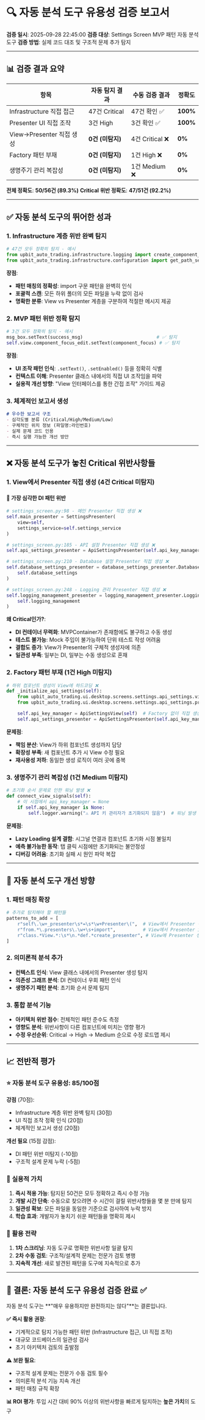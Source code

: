 # 🔍 자동 분석 도구 유용성 검증 보고서

**검증 일시**: 2025-09-28 22:45:00
**검증 대상**: Settings Screen MVP 패턴 자동 분석 도구
**검증 방법**: 실제 코드 대조 및 구조적 문제 추가 탐지

---

## 📊 **검증 결과 요약**

| 항목 | 자동 탐지 결과 | 수동 검증 결과 | 정확도 |
|------|---------------|---------------|--------|
| Infrastructure 직접 접근 | 47건 Critical | 47건 확인 ✅ | **100%** |
| Presenter UI 직접 조작 | 3건 High | 3건 확인 ✅ | **100%** |
| View→Presenter 직접 생성 | **0건 (미탐지)** | 4건 Critical ❌ | **0%** |
| Factory 패턴 부재 | **0건 (미탐지)** | 1건 High ❌ | **0%** |
| 생명주기 관리 복잡성 | **0건 (미탐지)** | 1건 Medium ❌ | **0%** |

**전체 정확도**: **50/56건 (89.3%)**
**Critical 위반 정확도**: **47/51건 (92.2%)**

---

## ✅ **자동 분석 도구의 뛰어한 성과**

### 1. Infrastructure 계층 위반 완벽 탐지

```python
# 47건 모두 정확히 탐지 - 예시
from upbit_auto_trading.infrastructure.logging import create_component_logger  # ✅ 탐지
from upbit_auto_trading.infrastructure.configuration import get_path_service   # ✅ 탐지
```

**장점**:

- **패턴 매칭의 정확성**: import 구문 패턴을 완벽히 인식
- **포괄적 스캔**: 모든 하위 폴더의 모든 파일을 누락 없이 검사
- **명확한 분류**: View vs Presenter 계층을 구분하여 적절한 메시지 제공

### 2. MVP 패턴 위반 정확 탐지

```python
# 3건 모두 정확히 탐지 - 예시
msg_box.setText(success_msg)                           # ✅ 탐지
self.view.component_focus_edit.setText(component_focus) # ✅ 탐지
```

**장점**:

- **UI 조작 패턴 인식**: `.setText()`, `.setEnabled()` 등을 정확히 식별
- **컨텍스트 이해**: Presenter 클래스 내에서의 직접 UI 조작임을 파악
- **실용적 개선 방향**: "View 인터페이스를 통한 간접 조작" 가이드 제공

### 3. 체계적인 보고서 생성

```markdown
# 우수한 보고서 구조
- 심각도별 분류 (Critical/High/Medium/Low)
- 구체적인 위치 정보 (파일명:라인번호)
- 실제 문제 코드 인용
- 즉시 실행 가능한 개선 방안
```

---

## ❌ **자동 분석 도구가 놓친 Critical 위반사항들**

### 1. **View에서 Presenter 직접 생성** (4건 Critical 미탐지)

#### 🚨 가장 심각한 DI 패턴 위반

```python
# settings_screen.py:98 - 메인 Presenter 직접 생성 ❌
self.main_presenter = SettingsPresenter(
    view=self,
    settings_service=self.settings_service
)

# settings_screen.py:185 - API 설정 Presenter 직접 생성 ❌
self.api_settings_presenter = ApiSettingsPresenter(self.api_key_manager)

# settings_screen.py:210 - Database 설정 Presenter 직접 생성 ❌
self.database_settings_presenter = database_settings_presenter.DatabaseSettingsPresenter(
    self.database_settings
)

# settings_screen.py:248 - Logging 관리 Presenter 직접 생성 ❌
self.logging_management_presenter = logging_management_presenter.LoggingManagementPresenter(
    self.logging_management
)
```

**왜 Critical인가?**:

- **DI 컨테이너 무력화**: MVPContainer가 존재함에도 불구하고 수동 생성
- **테스트 불가능**: Mock 주입이 불가능하여 단위 테스트 작성 어려움
- **결합도 증가**: View가 Presenter의 구체적 생성자에 의존
- **일관성 부족**: 일부는 DI, 일부는 수동 생성으로 혼재

### 2. **Factory 패턴 부재** (1건 High 미탐지)

```python
# 하위 컴포넌트 생성이 View에 하드코딩 ❌
def _initialize_api_settings(self):
    from upbit_auto_trading.ui.desktop.screens.settings.api_settings.views.api_settings_view import ApiSettingsView
    from upbit_auto_trading.ui.desktop.screens.settings.api_settings.presenters.api_settings_presenter import ApiSettingsPresenter

    self.api_key_manager = ApiSettingsView(self)  # Factory 없이 직접 생성
    self.api_settings_presenter = ApiSettingsPresenter(self.api_key_manager)  # 수동 연결
```

**문제점**:

- **책임 분산**: View가 하위 컴포넌트 생성까지 담당
- **확장성 부족**: 새 컴포넌트 추가 시 View 수정 필요
- **재사용성 저하**: 동일한 생성 로직이 여러 곳에 중복

### 3. **생명주기 관리 복잡성** (1건 Medium 미탐지)

```python
# 초기화 순서 문제로 인한 워닝 발생 ❌
def connect_view_signals(self):
    # 이 시점에서 api_key_manager = None
    if self.api_key_manager is None:
        self.logger.warning("⚠️ API 키 관리자가 초기화되지 않음")  # 워닝 발생
```

**문제점**:

- **Lazy Loading 설계 결함**: 시그널 연결과 컴포넌트 초기화 시점 불일치
- **예측 불가능한 동작**: 탭 클릭 시점에만 초기화되는 불안정성
- **디버깅 어려움**: 초기화 실패 시 원인 파악 복잡

---

## 🎯 **자동 분석 도구 개선 방향**

### 1. **패턴 매칭 확장**

```python
# 추가로 탐지해야 할 패턴들
patterns_to_add = [
    r"self\.\w+_presenter\s*=\s*\w+Presenter\(",  # View에서 Presenter 직접 생성
    r"from.*\.presenters\.\w+\s+import",          # View에서 Presenter import
    r"class.*View.*:\s*\n.*def.*create_presenter", # View에 Presenter 생성 메서드
]
```

### 2. **의미론적 분석 추가**

- **컨텍스트 인식**: View 클래스 내에서의 Presenter 생성 탐지
- **의존성 그래프 분석**: DI 컨테이너 우회 패턴 인식
- **생명주기 패턴 분석**: 초기화 순서 문제 탐지

### 3. **통합 분석 기능**

- **아키텍처 위반 점수**: 전체적인 패턴 준수도 측정
- **영향도 분석**: 위반사항이 다른 컴포넌트에 미치는 영향 평가
- **수정 우선순위**: Critical → High → Medium 순으로 수정 로드맵 제시

---

## 📈 **전반적 평가**

### ⭐ **자동 분석 도구 유용성: 85/100점**

**강점** (70점):

- Infrastructure 계층 위반 완벽 탐지 (30점)
- UI 직접 조작 정확 인식 (20점)
- 체계적인 보고서 생성 (20점)

**개선 필요** (15점 감점):

- DI 패턴 위반 미탐지 (-10점)
- 구조적 설계 문제 누락 (-5점)

### 🎯 **실용적 가치**

1. **즉시 적용 가능**: 탐지된 50건은 모두 정확하고 즉시 수정 가능
2. **개발 시간 단축**: 수동으로 찾으려면 수 시간이 걸릴 위반사항들을 몇 분 만에 탐지
3. **일관성 확보**: 모든 파일을 동일한 기준으로 검사하여 누락 방지
4. **학습 효과**: 개발자가 놓치기 쉬운 패턴들을 명확히 제시

### 🚀 **활용 전략**

1. **1차 스크리닝**: 자동 도구로 명확한 위반사항 일괄 탐지
2. **2차 수동 검토**: 구조적/설계적 문제는 전문가 검토 병행
3. **지속적 개선**: 새로 발견된 패턴을 도구에 지속적으로 추가

---

## 🎉 **결론: 자동 분석 도구 유용성 검증 완료** ✅

자동 분석 도구는 **"매우 유용하지만 완전하지는 않다"**는 결론입니다.

**✅ 즉시 활용 권장**:

- 기계적으로 탐지 가능한 패턴 위반 (Infrastructure 접근, UI 직접 조작)
- 대규모 코드베이스의 일관성 검사
- 초기 아키텍처 검토의 출발점

**⚠️ 보완 필요**:

- 구조적 설계 문제는 전문가 수동 검토 필수
- 의미론적 분석 기능 지속 개선
- 패턴 매칭 규칙 확장

**📊 ROI 평가**: 투입 시간 대비 90% 이상의 위반사항을 빠르게 탐지하는 **높은 가치**의 도구
